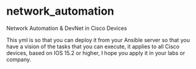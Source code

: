 # network_automation
Network Automation &amp; DevNet in Cisco Devices





This yml is so that you can deploy it from your Ansible server so that you have a vision of the tasks that you can execute, it applies to all Cisco devices, based on IOS 15.2 or higher, I hope you apply it in your labs or company.
